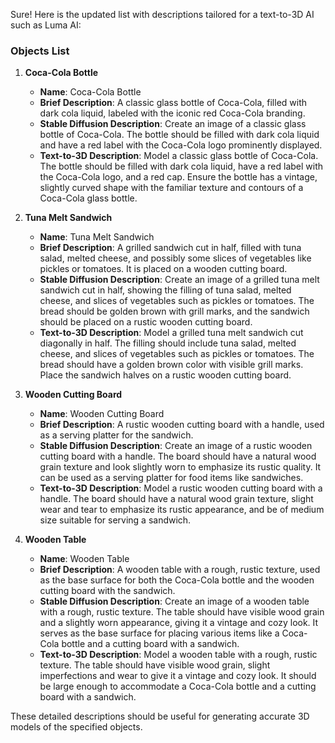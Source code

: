 Sure! Here is the updated list with descriptions tailored for a text-to-3D AI such as Luma AI:

### Objects List

1. **Coca-Cola Bottle**
   - **Name**: Coca-Cola Bottle
   - **Brief Description**: A classic glass bottle of Coca-Cola, filled with dark cola liquid, labeled with the iconic red Coca-Cola branding.
   - **Stable Diffusion Description**: Create an image of a classic glass bottle of Coca-Cola. The bottle should be filled with dark cola liquid and have a red label with the Coca-Cola logo prominently displayed.
   - **Text-to-3D Description**: Model a classic glass bottle of Coca-Cola. The bottle should be filled with dark cola liquid, have a red label with the Coca-Cola logo, and a red cap. Ensure the bottle has a vintage, slightly curved shape with the familiar texture and contours of a Coca-Cola glass bottle.

2. **Tuna Melt Sandwich**
   - **Name**: Tuna Melt Sandwich
   - **Brief Description**: A grilled sandwich cut in half, filled with tuna salad, melted cheese, and possibly some slices of vegetables like pickles or tomatoes. It is placed on a wooden cutting board.
   - **Stable Diffusion Description**: Create an image of a grilled tuna melt sandwich cut in half, showing the filling of tuna salad, melted cheese, and slices of vegetables such as pickles or tomatoes. The bread should be golden brown with grill marks, and the sandwich should be placed on a rustic wooden cutting board.
   - **Text-to-3D Description**: Model a grilled tuna melt sandwich cut diagonally in half. The filling should include tuna salad, melted cheese, and slices of vegetables such as pickles or tomatoes. The bread should have a golden brown color with visible grill marks. Place the sandwich halves on a rustic wooden cutting board.

3. **Wooden Cutting Board**
   - **Name**: Wooden Cutting Board
   - **Brief Description**: A rustic wooden cutting board with a handle, used as a serving platter for the sandwich.
   - **Stable Diffusion Description**: Create an image of a rustic wooden cutting board with a handle. The board should have a natural wood grain texture and look slightly worn to emphasize its rustic quality. It can be used as a serving platter for food items like sandwiches.
   - **Text-to-3D Description**: Model a rustic wooden cutting board with a handle. The board should have a natural wood grain texture, slight wear and tear to emphasize its rustic appearance, and be of medium size suitable for serving a sandwich.

4. **Wooden Table**
   - **Name**: Wooden Table
   - **Brief Description**: A wooden table with a rough, rustic texture, used as the base surface for both the Coca-Cola bottle and the wooden cutting board with the sandwich.
   - **Stable Diffusion Description**: Create an image of a wooden table with a rough, rustic texture. The table should have visible wood grain and a slightly worn appearance, giving it a vintage and cozy look. It serves as the base surface for placing various items like a Coca-Cola bottle and a cutting board with a sandwich.
   - **Text-to-3D Description**: Model a wooden table with a rough, rustic texture. The table should have visible wood grain, slight imperfections and wear to give it a vintage and cozy look. It should be large enough to accommodate a Coca-Cola bottle and a cutting board with a sandwich.

These detailed descriptions should be useful for generating accurate 3D models of the specified objects.